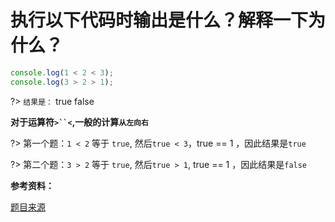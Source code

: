 # 执行以下代码时输出是什么？解释一下为什么？

```js
console.log(1 < 2 < 3);
console.log(3 > 2 > 1);
```

?> `结果是：` true   false

**对于运算符`>``<`,一般的计算`从左向右`**

?> 第一个题：`1 < 2` 等于 `true`, 然后`true < 3`，true == 1 ，因此结果是`true`

?> 第二个题：`3 > 2` 等于 `true`, 然后`true > 1`, true == 1 ，因此结果是`false`

**参考资料：**

[题目来源](https://www.toptal.com/javascript/interview-questions)